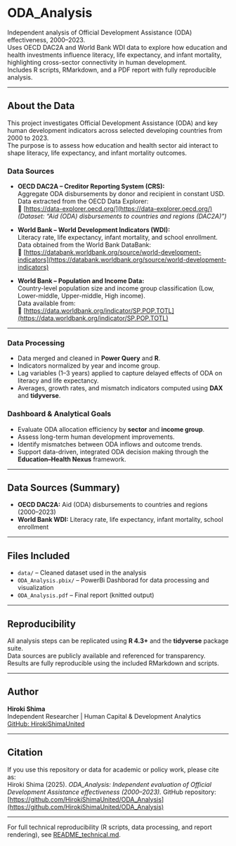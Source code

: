# ODA_Analysis

Independent analysis of Official Development Assistance (ODA) effectiveness, 2000–2023.  
Uses OECD DAC2A and World Bank WDI data to explore how education and health investments influence literacy, life expectancy, and infant mortality, highlighting cross-sector connectivity in human development.  
Includes R scripts, RMarkdown, and a PDF report with fully reproducible analysis.

---

## About the Data
This project investigates Official Development Assistance (ODA) and key human development indicators across selected developing countries from 2000 to 2023.  
The purpose is to assess how education and health sector aid interact to shape literacy, life expectancy, and infant mortality outcomes.

### Data Sources
- **OECD DAC2A – Creditor Reporting System (CRS):**  
  Aggregate ODA disbursements by donor and recipient in constant USD.  
  Data extracted from the OECD Data Explorer:  
  🔗 [https://data-explorer.oecd.org/](https://data-explorer.oecd.org/)  
  *(Dataset: “Aid (ODA) disbursements to countries and regions (DAC2A)”)*
  
- **World Bank – World Development Indicators (WDI):**  
  Literacy rate, life expectancy, infant mortality, and school enrollment.  
  Data obtained from the World Bank DataBank:  
  🔗 [https://databank.worldbank.org/source/world-development-indicators](https://databank.worldbank.org/source/world-development-indicators)

- **World Bank – Population and Income Data:**  
  Country-level population size and income group classification (Low, Lower-middle, Upper-middle, High income).  
  Data available from:  
  🔗 [https://data.worldbank.org/indicator/SP.POP.TOTL](https://data.worldbank.org/indicator/SP.POP.TOTL)

---
### Data Processing
- Data merged and cleaned in **Power Query** and **R**.  
- Indicators normalized by year and income group.  
- Lag variables (1–3 years) applied to capture delayed effects of ODA on literacy and life expectancy.  
- Averages, growth rates, and mismatch indicators computed using **DAX** and **tidyverse**.  

### Dashboard & Analytical Goals
- Evaluate ODA allocation efficiency by **sector** and **income group**.  
- Assess long-term human development improvements.  
- Identify mismatches between ODA inflows and outcome trends.  
- Support data-driven, integrated ODA decision making through the **Education–Health Nexus** framework.

---

## Data Sources (Summary)
- **OECD DAC2A:** Aid (ODA) disbursements to countries and regions (2000–2023)  
- **World Bank WDI:** Literacy rate, life expectancy, infant mortality, school enrollment  

---

## Files Included
- `data/` – Cleaned dataset used in the analysis  
- `ODA_Analysis.pbix/` – PowerBi Dashborad for data processing and visualization   
- `ODA_Analysis.pdf` – Final report (knitted output)

---

## Reproducibility
All analysis steps can be replicated using **R 4.3+** and the **tidyverse** package suite.  
Data sources are publicly available and referenced for transparency.  
Results are fully reproducible using the included RMarkdown and scripts.

---

## Author
**Hiroki Shima**  
Independent Researcher | Human Capital & Development Analytics  
[GitHub: HirokiShimaUnited](https://github.com/HirokiShimaUnited)

---

## Citation
If you use this repository or data for academic or policy work, please cite as:  
Hiroki Shima (2025). *ODA_Analysis: Independent evaluation of Official Development Assistance effectiveness (2000–2023).* GitHub repository: [https://github.com/HirokiShimaUnited/ODA_Analysis](https://github.com/HirokiShimaUnited/ODA_Analysis)

---
For full technical reproducibility (R scripts, data processing, and report rendering),
see [README_technical.md](README_technical.md).
